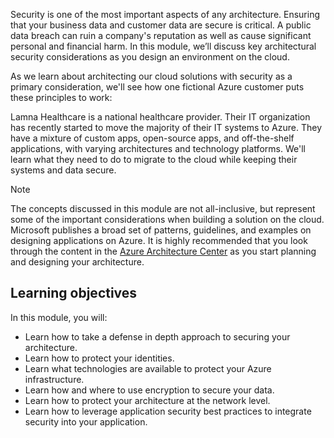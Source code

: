 Security is one of the most important aspects of any architecture. Ensuring that your business data and customer data are secure is critical. A public data breach can ruin a company's reputation as well as cause significant personal and financial harm. In this module, we’ll discuss key architectural security considerations as you design an environment on the cloud.

As we learn about architecting our cloud solutions with security as a primary consideration, we'll see how one fictional Azure customer puts these principles to work:

Lamna Healthcare is a national healthcare provider. Their IT organization has recently started to move the majority of their IT systems to Azure. They have a mixture of custom apps, open-source apps, and off-the-shelf applications, with varying architectures and technology platforms. We'll learn what they need to do to migrate to the cloud while keeping their systems and data secure.

> [!NOTE]
> The concepts discussed in this module are not all-inclusive, but represent some of the important considerations when building a solution on the cloud. Microsoft publishes a broad set of patterns, guidelines, and examples on designing applications on Azure. It is highly recommended that you look through the content in the [Azure Architecture Center](https://docs.microsoft.com/azure/architecture/) as you start planning and designing your architecture.

## Learning objectives

In this module, you will:

- Learn how to take a defense in depth approach to securing your architecture.
- Learn how to protect your identities.
- Learn what technologies are available to protect your Azure infrastructure.
- Learn how and where to use encryption to secure your data.
- Learn how to protect your architecture at the network level.
- Learn how to leverage application security best practices to integrate security into your application.